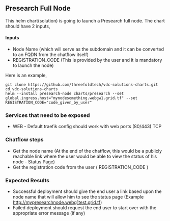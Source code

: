 ## Presearch Full Node

This helm chart(solution) is going to launch a Presearch full node. The chart should have 2 inputs,

#### Inputs

* Node Name (which will serve as the subdomain and it can be converted to an FQDN from the chatflow itself)
* REGISTRATION_CODE (This is provided by the user and it is mandatory to launch the node)

Here is an example,

```
git clone https://github.com/threefoldtech/vdc-solutions-charts.git
cd vdc-solutions-charts
helm --install presearch-node charts/presearch --set global.ingress.host="mynodesomething.webgw1.grid.tf" --set REGISTRATION_CODE="code_given_by_user" 

```
### Services that need to be exposed

* WEB - Default traefik config should work with web ports (80/443) TCP

### Chatflow steps

* Get the node name (At the end of the chatflow, this would be a publicly reachable link where the user would be able to view the status of his node - Status Page)
* Get the registration code from the user ( REGISTRATION_CODE )

### Expected Results

* Successful deployment should give the end user a link based upon the node name that will allow him to see the status page (Example http://mypresearchnode.webg1test.grid.tf)
* Failed deployment should request the end user to start over with the appropriate error message (if any)

